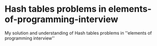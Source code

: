 # Hash tables problems in elements-of-programming-interview
My solution and understanding of Hash tables problems in ''elements of programming interview''


